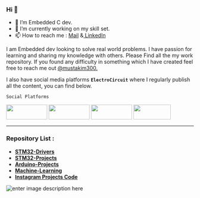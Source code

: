
### Hi 👋

- 🔭 I’m  Embedded C dev.
- 🌱 I’m currently working on my skill set.
- 📫 How to reach me : [Mail](mailto:mustakim3000@gmail.com) &[ LinkedIn](https://www.linkedin.com/in/mustakim300/) 

I am Embedded dev looking to solve real world problems. I have passion for learning and sharing my knowledge with others.
Please Find all the my work repository. If you found any difficulty in something which I have created feel free to reach me out [@mustakim300.](https://github.com/mustakim300/)

I also have social media platforms  **`ElectroCircuit`**  where I regularly publish all the content, you can find below.

    Social Platforms
    


[<img  src="https://user-images.githubusercontent.com/68029648/188151236-980e6806-54d4-4c9b-aece-40fe09920cc7.jpg"  width="110"  height="40">](https://instagram.com/electrocircuit_) [<img  src="https://user-images.githubusercontent.com/68029648/188151224-489cb30e-18c0-43ee-b129-51e41e9b637e.jpg"  width="110"  height="40">](https://m.youtube.com/c/ElectroCircuit) [<img  src="https://user-images.githubusercontent.com/68029648/188151209-6da9d42d-7acf-43d1-99c8-e45f8aa4936f.jpg"  width="110"  height="40">](https://electrocircuit.net/) [<img  src="https://user-images.githubusercontent.com/68029648/188153104-b864a0f1-90c3-40b8-9b62-7b55cba1d28f.jpg"  width="100"  height="40">](https://github.com/Electro-Circuit)










---
### Repository List :
- [**STM32-Drivers**](https://github.com/mustakim300/STM32F103C8-Divers)
- [**STM32-Projects**](https://github.com/mustakim300/STM-Projects)
- **[Arduino-Projects](https://github.com/mustakim300/Arduino-Projects)**
- [**Machine-Learning**](https://github.com/mustakim300/Machine-Learning)
- [**Instagram Projects Code**](https://github.com/mustakim300/Projects_Code)




![enter image description here](https://github-readme-stats.vercel.app/api/top-langs/?username=mustakim300&layout=compact)



